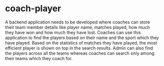 # coach-player
A backend application needs to be developed where coaches can store their team member details like player name, matches played, how much they have won and how much they have lost. Coaches can use this application to find the players based on their name and the sport which they have played. Based on the statistics of matches they have played, the most efficient player is shown on top in the search results. Admin can also find the players across all the teams whereas coaches can search only among their teams which they coach for.
